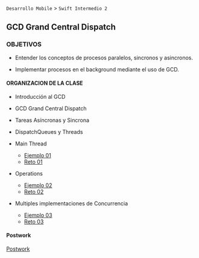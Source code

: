`Desarrollo Mobile` > `Swift Intermedio 2`


## GCD Grand Central Dispatch

### OBJETIVOS 

- Entender los conceptos de procesos paralelos, sincronos y asincronos.

- Implementar procesos en el background mediante el uso de GCD.


#### ORGANIZACION DE LA CLASE 

- Introducción al GCD
- GCD Grand Central Dispatch
- Tareas Asíncronas y Sincrona
- DispatchQueues y Threads
- Main Thread

	- [Ejemplo 01](Ejemplo-01)
	- [Reto 01](Reto-01)

- Operations

	- [Ejemplo 02](Ejemplo-02)
	- [Reto 02](Reto-02)

- Multiples implementaciones de Concurrencia

	- [Ejemplo 03](Ejemplo-03)
	- [Reto 03](Reto-03)

	
#### Postwork

[Postwork](Postwork)